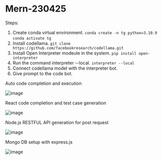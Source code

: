 # Mern-230425

Steps:
1. Create conda virtual environment.
   ```conda create -n tg python=3.10.9```
   ```conda activate tg```
2. Install codellama.
   ```git clone https://github.com/facebookresearch/codellama.git```
3. Install Open Interpreter modeule in the system.
   ```pip install open-interpreter```
4. Run the command interpreter --local.
   ```interpreter --local```
5. Connect codellama model with the interpreter bot.
6. Give prompt to the code bot.

Auto code completion and execution

![image](https://github.com/SiddhiNKabra/Mern-230425/assets/71878431/59e0ca84-f78a-4c42-9047-e7773df5e639)


React code completion and test case generation

![image](https://github.com/SiddhiNKabra/Mern-230425/assets/71878431/2a48fa02-d04c-4171-95cf-b20f2fc6efdc)


Node.js RESTFUL API generation for post request

![image](https://github.com/SiddhiNKabra/Mern-230425/assets/71878431/7dc2e017-2b9e-4c6e-885f-df6c69b1356d)


Mongo DB setup with express.js

![image](https://github.com/SiddhiNKabra/Mern-230425/assets/71878431/c93d1050-d76c-4865-ab89-817e8d965eb2)
